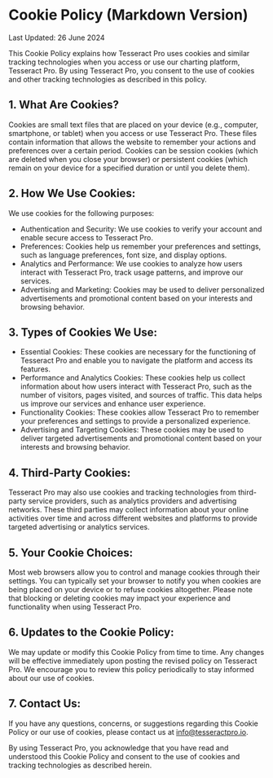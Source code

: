 # Cookie Policy (Markdown Version)

Last Updated: 26 June 2024

This Cookie Policy explains how Tesseract Pro uses cookies and similar tracking technologies when you access or use our charting platform, Tesseract Pro. By using Tesseract Pro, you consent to the use of cookies and other tracking technologies as described in this policy.

## 1. What Are Cookies?

Cookies are small text files that are placed on your device (e.g., computer, smartphone, or tablet) when you access or use Tesseract Pro. These files contain information that allows the website to remember your actions and preferences over a certain period. Cookies can be session cookies (which are deleted when you close your browser) or persistent cookies (which remain on your device for a specified duration or until you delete them).

## 2. How We Use Cookies:

We use cookies for the following purposes:

- Authentication and Security: We use cookies to verify your account and enable secure access to Tesseract Pro.
- Preferences: Cookies help us remember your preferences and settings, such as language preferences, font size, and display options.
- Analytics and Performance: We use cookies to analyze how users interact with Tesseract Pro, track usage patterns, and improve our services.
- Advertising and Marketing: Cookies may be used to deliver personalized advertisements and promotional content based on your interests and browsing behavior.

## 3. Types of Cookies We Use:

- Essential Cookies: These cookies are necessary for the functioning of Tesseract Pro and enable you to navigate the platform and access its features.
- Performance and Analytics Cookies: These cookies help us collect information about how users interact with Tesseract Pro, such as the number of visitors, pages visited, and sources of traffic. This data helps us improve our services and enhance user experience.
- Functionality Cookies: These cookies allow Tesseract Pro to remember your preferences and settings to provide a personalized experience.
- Advertising and Targeting Cookies: These cookies may be used to deliver targeted advertisements and promotional content based on your interests and browsing behavior.

## 4. Third-Party Cookies:

Tesseract Pro may also use cookies and tracking technologies from third-party service providers, such as analytics providers and advertising networks. These third parties may collect information about your online activities over time and across different websites and platforms to provide targeted advertising or analytics services.

## 5. Your Cookie Choices:

Most web browsers allow you to control and manage cookies through their settings. You can typically set your browser to notify you when cookies are being placed on your device or to refuse cookies altogether. Please note that blocking or deleting cookies may impact your experience and functionality when using Tesseract Pro.

## 6. Updates to the Cookie Policy:

We may update or modify this Cookie Policy from time to time. Any changes will be effective immediately upon posting the revised policy on Tesseract Pro. We encourage you to review this policy periodically to stay informed about our use of cookies.

## 7. Contact Us:

If you have any questions, concerns, or suggestions regarding this Cookie Policy or our use of cookies, please contact us at info@tesseractpro.io.

By using Tesseract Pro, you acknowledge that you have read and understood this Cookie Policy and consent to the use of cookies and tracking technologies as described herein.

